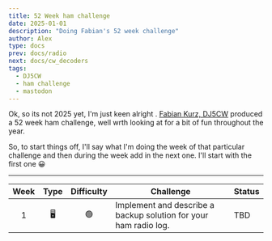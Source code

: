 ```yaml
---
title: 52 Week ham challenge
date: 2025-01-01
description: "Doing Fabian's 52 week challenge"
author: Alex
type: docs
prev: docs/radio
next: docs/cw_decoders
tags:
  - DJ5CW
  - ham challenge
  - mastodon
---
```



Ok, so its not 2025 yet, I'm just keen alright . [Fabian Kurz, DJ5CW](https://fkurz.net/ham/52week-challenge) produced a 52 week ham challenge, well wrth looking at for a bit of fun throughout the year.

So, to start things off, I'll say what I'm doing the week of that particular challenge and then during the week add in the next one. I'll start with the first one :grinning:

---

| Week | Type | Difficulty | Challenge                                                                       | Status |
|:----:|:----:|:----------:|---------------------------------------------------------------------------------|--------|
| 1    | 🖥️   | 🟢         | Implement and describe a backup solution for your ham radio log.                | TBD    |